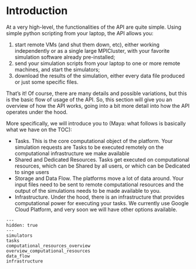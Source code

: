 # Introduction

At a very high-level, the functionalities of the API are quite simple. Using simple python scripting from your laptop, the API allows you:

1. start remote VMs (and shut them down, etc), either working independently or as a single large MPICluster, with your favorite simulation software already pre-installed;
2. send your simulation scripts from your laptop to one or more remote machines, and start the simulators;
3. download the results of the simulation, either every data file produced or just some specific files.

That’s it! Of course, there are many details and possible variations, but this is the basic flow of usage of the API. So, this section will give you an overview of how the API works, going into a bit more detail into how the API operates under the hood. 

More specifically, we will introduce you to (Maya: what follows is basically what we have on the TOC):

- Tasks. This is the core computational object of the platform. Your simulation requests are Tasks to be executed remotely on the computational infrastructure we make available
- Shared and Dedicated Resources. Tasks get executed on computational resources, which can be Shared by all users, or which can be Dedicated to singe users
- Storage and Data Flow. The platforms move a lot of data around. Your input files need to be sent to remote computational resources and the output of the simulations needs to be made available to you. 
- Infrastructure. Under the hood, there is an infrastructure that provides computational power for executing your tasks. We currently use Google Cloud Platform, and very soon we will have other options available.


```{toctree}
---
hidden: true
---
simulators
tasks
computational_resources_overview
overview_computational_resources
data_flow
infrastructure
```
